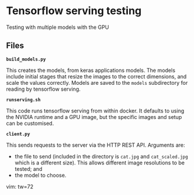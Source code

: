 # Tensorflow serving testing

Testing with multiple models with the GPU

## Files

**`build_models.py`**

This creates the models, from keras applications models. The models
include initial stages that resize the images to the correct dimensions,
and scale the values correctly. Models are saved to the `models`
subdirectory for reading by tensorflow serving.

**`runserving.sh`**

This code runs tensorflow serving from within docker. It defaults to
using the NVIDIA runtime and a GPU image, but the specific images and
setup can be customised.

**`client.py`**

This sends requests to the server via the HTTP REST API. Arguments are:

* the file to send (included in the directory is `cat.jpg` and
  `cat_scaled.jpg` which is a different size). This allows different
  image resolutions to be tested; and
* the model to choose.

vim: tw=72
